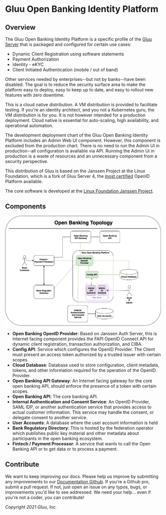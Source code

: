 # Gluu Open Banking Identity Platform

## Overview

The Gluu Open Banking Identity Platform is a specific profile of the [Gluu Server](https://gluu.org/docs/gluu-server) that is packaged and configured for certain use cases:  

* Dynamic Client Registration using software statements  
* Payment Authorization  
* Identity - eKYC  
* Client Initiated Authentication (mobile / out of band)  

Other services needed by enterprises--but not by banks--have been disabled. The goal is to reduce the security surface area to make the platform easy to deploy, easy to keep up to date, and easy to rollout new features with zero downtime.

This is a cloud native distribution. A VM distribution is provided to facilitate testing. If you're an identity architect, and you not a Kubernetes guru, the VM distribution is for you. It is not however intended for a production deployment. Cloud native is essential for auto-scaling, high availability, and operational automation.

The development deployment chart of the Gluu Open Banking Identity Platform includes an Admin Web UI component. However, this component is excluded from the production chart. There is no need to run the Admin UI in production--all configuration is available via API. Running the Admin Ui in production is a waste of resources and an unnecessary component from a security perspective.

This distribution of Gluu is based on the Janssen Project at the Linux Foundation, which is a fork of Gluu Server 4, the [most certified](https://openid.net/certification) OpenID Platform available.

The core software is developed at the [Linux Foundation Janssen Project](https://jans.io).

## Components

![component topology](./img/open-banking-topology.png)

* **Open Banking OpenID Provider**: Based on Janssen Auth Server, this is Internet facing component provides the FAPI OpenID Connect API for dynamic  client registration, transaction authorization, and CIBA.
* **Config API**: Service which configures the OpenID Provider. The Client must present an access token authorized by a trusted issuer with certain scopes.  
* **Cloud Database**: Database used to store configuration, client metadata, tokens, and other information required for the operation of the OpenID Provider.
* **Open Banking API Gateway**: An Internet facing gateway for the core open banking API, should enforce the presence of a token with certain scopes.
* **Open Banking API**: The core banking API.
* **Internal Authentication and Consent Service**: An OpenID Provider, SAML IDP, or another authentication service that provides access to actual customer information. This service may handle the consent, or delegate consent to another service.
* **User Accounts**: A database where the user account information is held
* **Bank Regulatory Directory**: This is hosted by the federation operator which publishes public key material and other metadata about participants in the open  banking ecosystem.
* **Fintech / Payment Processor**: A service that wants to call the Open Banking API or to get data or to process a payment.  

## Contribute
We want to keep improving our docs. Please help us improve by submitting any improvements to our [Documentation Github](https://github.com/GluuFederation/docs-open-banking-prod). If you're a Github pro, submit a pull request. If not, just open an issue on any typos, bugs, or improvements you'd like to see addressed. We need your help... even if you're not a coder, you can contribute!


_Copyright 2021 Gluu, Inc._
